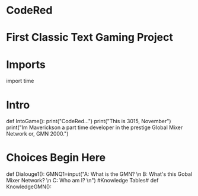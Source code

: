 # CodeRed                                 #
# First Classic Text Gaming Project       #
# Imports #
import time

# Intro #
def IntoGame():
    print("CodeRed...")
    print("This is 3015, November")
    print("Im Maverickson a part time developer in the prestige Global Mixer Network or, GMN 2000.")
# Choices Begin Here #
def Dialouge1():
    GMNQ1=input("A: What is the GMN? \n B: What's this Gobal Mixer Network? \n C: Who am I? \n")
#Knowledge Tables#
def KnowledgeGMN():
